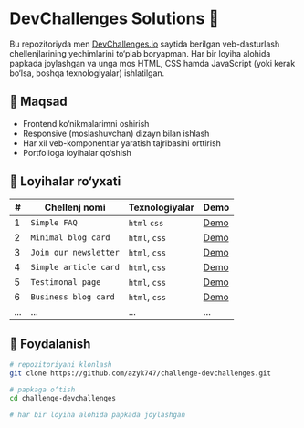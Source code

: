 # DevChallenges Solutions 🚀

Bu repozitoriyda men [DevChallenges.io](https://www.devchallenges.io/) saytida berilgan veb-dasturlash chellenjlarining yechimlarini to‘plab boryapman. Har bir loyiha alohida papkada joylashgan va unga mos HTML, CSS hamda JavaScript (yoki kerak bo‘lsa, boshqa texnologiyalar) ishlatilgan.

## 🧠 Maqsad

- Frontend ko‘nikmalarimni oshirish
- Responsive (moslashuvchan) dizayn bilan ishlash
- Har xil veb-komponentlar yaratish tajribasini orttirish
- Portfolioga loyihalar qo‘shish

## 📁 Loyihalar ro‘yxati

| # | Chellenj nomi | Texnologiyalar | Demo |
|--|----------------|----------------|------|
| 1 | `Simple FAQ` | <code>html</code> <code>css</code> | [Demo](https://azyk747.github.io/challenge-devchallenges/01-simple-faq/) |
| 2 | `Minimal blog card` | <code>html</code>, <code>css</code> | [Demo](https://azyk747.github.io/challenge-devchallenges/02-minimal-blog-card/) |
| 3 | `Join our newsletter` | <code>html</code>, <code>css</code> | [Demo](https://azyk747.github.io/challenge-devchallenges/03-join-our-newsletter/) |
| 4 | `Simple article card` | <code>html</code>, <code>css</code> | [Demo](https://azyk747.github.io/challenge-devchallenges/04-simple-article-listing/) |
| 5 | `Testimonal page` | <code>html</code>, <code>css</code> | [Demo](https://azyk747.github.io/challenge-devchallenges/05-testimonial-page/) |
| 6 | `Business blog card` | <code>html</code>, <code>css</code> | [Demo](https://azyk747.github.io/challenge-devchallenges/06-business-blog-card/) |
| ... | ... | ... | ... |

## 📌 Foydalanish

```bash
# repozitoriyani klonlash
git clone https://github.com/azyk747/challenge-devchallenges.git

# papkaga o‘tish
cd challenge-devchallenges

# har bir loyiha alohida papkada joylashgan
